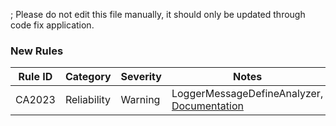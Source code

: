 ; Please do not edit this file manually, it should only be updated through code fix application.

### New Rules

Rule ID | Category | Severity | Notes
--------|----------|----------|-------
CA2023 | Reliability | Warning | LoggerMessageDefineAnalyzer, [Documentation](https://learn.microsoft.com/dotnet/fundamentals/code-analysis/quality-rules/ca2023)
